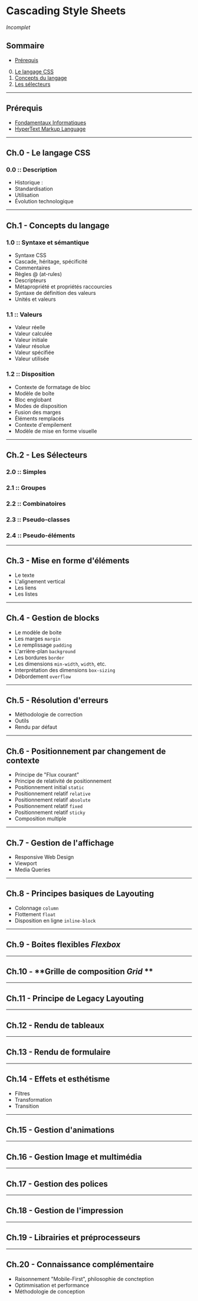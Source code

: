# Cascading Style Sheets

_Incomplet_

## Sommaire

* [Prérequis](#prérequis)
0. [Le langage CSS](#ch.0---le-langage-css)
1. [Concepts du langage](#ch.1---concept-du-langage)
2. [Les sélecteurs](#ch.2---les-selecteurs)

---

## Prérequis

- [Fondamentaux Informatiques](/fondamentaux-informatiques.md)
- [HyperText Markup Language](/html.md)

---

## Ch.0 - **Le langage CSS**

### 0.0 :: Description
- Historique : 
- Standardisation
- Utilisation
- Évolution technologique

---

## Ch.1 - **Concepts du langage**

### 1.0 :: Syntaxe et sémantique
- Syntaxe CSS
- Cascade, héritage, spécificité
- Commentaires
- Règles @ (at-rules)
- Descripteurs
- Métapropriété et propriétés raccourcies
- Syntaxe de définition des valeurs
- Unités et valeurs

### 1.1 :: Valeurs
- Valeur réelle
- Valeur calculée
- Valeur initiale
- Valeur résolue
- Valeur spécifiée
- Valeur utilisée

### 1.2 :: Disposition
- Contexte de formatage de bloc
- Modèle de boîte
- Bloc englobant
- Modes de disposition
- Fusion des marges
- Éléments remplacés
- Contexte d'empilement
- Modèle de mise en forme visuelle

---

## Ch.2 - **Les Sélecteurs**

### 2.0 :: Simples

### 2.1 :: Groupes

### 2.2 :: Combinatoires

### 2.3 :: Pseudo-classes

### 2.4 :: Pseudo-éléments

--- 

## Ch.3 - **Mise en forme d'éléments**
- Le texte
- L'alignement vertical
- Les liens
- Les listes

---

## Ch.4 - **Gestion de blocks**
- Le modèle de boite
- Les marges `margin`
- Le remplissage `padding`
- L'arrière-plan `background`
- Les bordures `border`
- Les dimensions `min-width`, `width`, etc.
- Interprétation des dimensions `box-sizing`
- Débordement `overflow`

---

## Ch.5 - **Résolution d'erreurs**
- Méthodologie de correction
- Outils
- Rendu par défaut

---

## Ch.6 - **Positionnement par changement de contexte**
- Principe de "Flux courant" 
- Principe de relativité de positionnement
- Positionnement initial `static`
- Positionnement relatif `relative`
- Positionnement relatif `absolute`
- Positionnement relatif `fixed`
- Positionnement relatif `sticky`
- Composition multiple

---

## Ch.7 - **Gestion de l'affichage**
- Responsive Web Design
- Viewport
- Media Queries

---

## Ch.8 - **Principes basiques de Layouting**
- Colonnage `column`
- Flottement `float`
- Disposition en ligne `inline-block`

---

## Ch.9 - **Boites flexibles _Flexbox_**

---

## Ch.10 - **Grille de composition _Grid_ **

---

## Ch.11 - **Principe de Legacy Layouting**

---

## Ch.12 - **Rendu de tableaux**

---

## Ch.13 - **Rendu de formulaire**

---

## Ch.14 - **Effets et esthétisme**
- Filtres
- Transformation
- Transition

---

## Ch.15 - **Gestion d'animations**

---

## Ch.16 - **Gestion Image et multimédia**

---

## Ch.17 - **Gestion des polices**

---

## Ch.18 - **Gestion de l'impression**

---

## Ch.19 - **Librairies et préprocesseurs**

---

## Ch.20 - **Connaissance complémentaire**
- Raisonnement "Mobile-First", philosophie de concteption
- Optimmisation et performance
- Méthodologie de conception